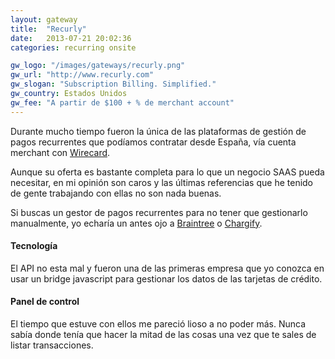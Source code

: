 ```yaml
---
layout: gateway
title:  "Recurly"
date:   2013-07-21 20:02:36
categories: recurring onsite

gw_logo: "/images/gateways/recurly.png"
gw_url: "http://www.recurly.com"
gw_slogan: "Subscription Billing. Simplified."
gw_country: Estados Unidos
gw_fee: "A partir de $100 + % de merchant account"
---
```


Durante mucho tiempo fueron la única de las plataformas de gestión de pagos recurrentes que podíamos contratar desde España, vía cuenta merchant con [Wirecard](/wirecard/).

Aunque su oferta es bastante completa para lo que un negocio SAAS pueda necesitar, en mi opinión son caros y las últimas referencias que he tenido de gente trabajando con ellas no son nada buenas. 

Si buscas un gestor de pagos recurrentes para no tener que gestionarlo manualmente, yo echaría un antes ojo a [Braintree](/braintree/) o [Chargify](/chargify/).
 
 
#### Tecnología

El API no esta mal y fueron una de las primeras empresa que yo conozca en usar un bridge javascript para gestionar los datos de las tarjetas de crédito.


#### Panel de control

El tiempo que estuve con ellos me pareció lioso a no poder más. Nunca sabía donde tenía que hacer la mitad de las cosas una vez que te sales de listar transacciones.